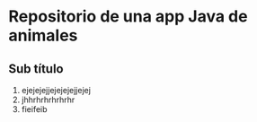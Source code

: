 # Repositorio de una app Java de animales
## Sub título
1. ejejejejjejejejejjejej
2. jhhrhrhrhrhrhr
3. fieifeib
